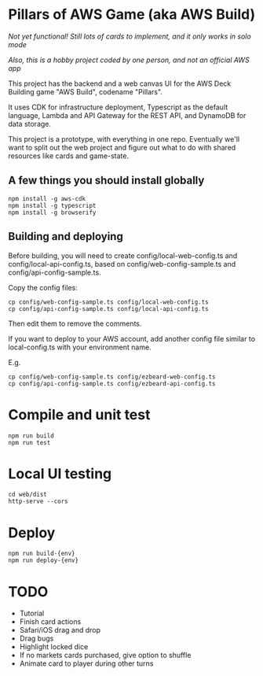 # Pillars of AWS Game (aka AWS Build)

*Not yet functional! Still lots of cards to implement, and it only works in solo mode*

*Also, this is a hobby project coded by one person, and not an official AWS app*

This project has the backend and a web canvas UI for the AWS Deck Building game "AWS Build", codename "Pillars".

It uses CDK for infrastructure deployment, Typescript as the default language, Lambda and API Gateway for the REST API, and DynamoDB for data storage.

This project is a prototype, with everything in one repo. Eventually we'll want to split out the web project and figure out what to do with shared resources like cards and game-state.

## A few things you should install globally

```
npm install -g aws-cdk
npm install -g typescript
npm install -g browserify
```

## Building and deploying

Before building, you will need to create config/local-web-config.ts and config/local-api-config.ts, based on config/web-config-sample.ts and config/api-config-sample.ts.

Copy the config files:
```
cp config/web-config-sample.ts config/local-web-config.ts
cp config/api-config-sample.ts config/local-api-config.ts
```
Then edit them to remove the comments.

If you want to deploy to your AWS account, add another config file similar to local-config.ts with your environment name.

E.g.
```
cp config/web-config-sample.ts config/ezbeard-web-config.ts
cp config/api-config-sample.ts config/ezbeard-api-config.ts
```

# Compile and unit test
```
npm run build
npm run test
```

# Local UI testing
```
cd web/dist
http-serve --cors
```

# Deploy
```
npm run build-{env}
npm run deploy-{env}
```

# TODO

- Tutorial
- Finish card actions
- Safari/iOS drag and drop
- Drag bugs
- Highlight locked dice
- If no markets cards purchased, give option to shuffle
- Animate card to player during other turns


